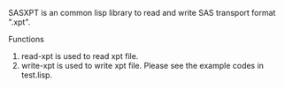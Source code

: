 SASXPT is an common lisp library to read and write SAS transport format ".xpt".

Functions
1. read-xpt is used to read xpt file.
2. write-xpt is used to write xpt file. Please see the example codes in test.lisp.


